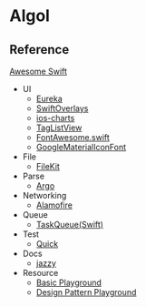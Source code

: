 Algol
===


## Reference
[Awesome Swift](https://github.com/Wolg/awesome-swift)
- UI
    - [Eureka](https://github.com/xmartlabs/Eureka)
    - [SwiftOverlays](https://github.com/peterprokop/SwiftOverlays)
    - [ios-charts](https://github.com/danielgindi/ios-charts)
    - [TagListView](https://github.com/xhacker/TagListView)
    - [FontAwesome.swift](https://github.com/thii/FontAwesome.swift)
    - [GoogleMaterialIconFont](https://github.com/kitasuke/GoogleMaterialIconFont)
- File
    - [FileKit](https://github.com/nvzqz/FileKit)
- Parse
    - [Argo](https://github.com/thoughtbot/Argo)
- Networking
    - [Alamofire](https://github.com/Alamofire/Alamofire)
- Queue
    - [TaskQueue(Swift)](https://github.com/icanzilb/TaskQueue)
- Test
    - [Quick](https://github.com/Quick/Quick)
- Docs
    - [jazzy](https://github.com/realm/jazzy)
- Resource
    - [Basic Playground](https://github.com/nettlep/learn-swift)
    - [Design Pattern Playground](https://github.com/ochococo/Design-Patterns-In-Swift)